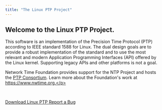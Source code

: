 ```yaml
---
title: "The Linux PTP Project"
---
```


## Welcome to the Linux PTP Project.

This software is an implementation of the Precision Time Protocol (PTP) according to IEEE standard 1588 for Linux. The dual design goals are to
provide a robust implementation of the standard and to use the most relevant and modern Application Programming Interfaces (API) offered by the Linux
kernel. Supporting legacy APIs and other platforms is not a goal.

Network Time Foundation provides support for the NTP Project and hosts the [PTP Consortium](https://www.nwtime.org/membership/join-the-consortium/). 
Learn more about the Foundation's work at https://www.nwtime.org.</p>
<p><br />


  <div class="container text-center">
    <div class="row">
      <div class="mx-auto">
	    <a class="btn btn-lg btn-primary mr-3 mb-4" href="https://sourceforge.net/projects/linuxptp/files/latest/download">
		Download Linux PTP <i class="bi-download ml-2 "></i></a>
	    <a class="btn btn-lg btn-primary mr-3 mb-4" href="https://lists.sourceforge.net/lists/listinfo/linuxptp-users">
		Report a Bug <i class="bi-bug ml-2 "></i></a>
      </div>   
    </div>
  </div>
</section>